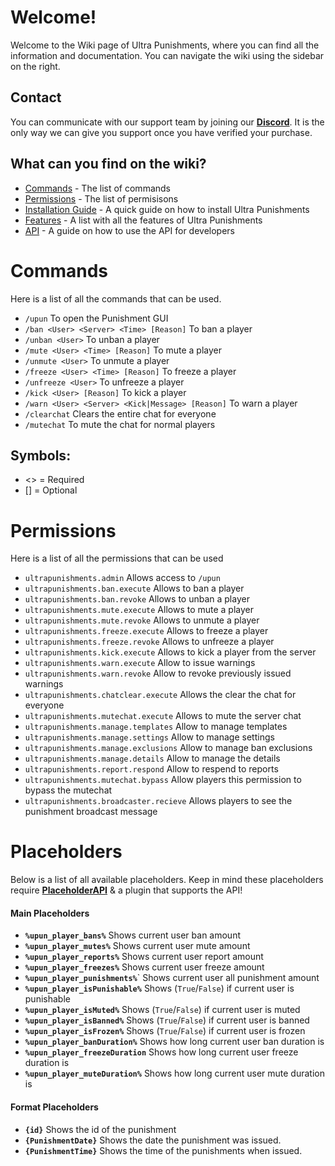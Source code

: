 # Welcome!
Welcome to the Wiki page of Ultra Punishments, where you can find all the information and documentation. You can navigate the wiki using the sidebar on the right.
<br>

## Contact
You can communicate with our support team by joining our **[Discord](https://discord.gg/3JuHDm8)**. It is the only way we can give you support once you have verified your purchase.
<br>

## What can you find on the wiki?
- [Commands](/wiki/overview) - The list of commands
- [Permissions](/wiki/overview) - The list of permisisons
- [Installation Guide](/wiki/installation) - A quick guide on how to install Ultra Punishments
- [Features](/wiki/features) - A list with all the features of Ultra Punishments
- [API](/wiki/api) - A guide on how to use the API for developers

# Commands
Here is a list of all the commands that can be used.
<br>

* `/upun`
  To open the Punishment GUI
* `/ban <User> <Server> <Time> [Reason]`
  To ban a player
* `/unban <User>`
  To unban a player
* `/mute <User> <Time> [Reason]`
  To mute a player
* `/unmute <User>`
  To unmute a player
* `/freeze <User> <Time> [Reason]`
  To freeze a player
* `/unfreeze <User>`
  To unfreeze a player
* `/kick <User> [Reason]`
  To kick a player
* `/warn <User> <Server> <Kick|Message> [Reason]`
  To warn a player
* `/clearchat`
  Clears the entire chat for everyone
* `/mutechat`
  To mute the chat for normal players
  <br>

## Symbols:
- <> = Required
- [] = Optional

# Permissions
Here is a list of all the permissions that can be used
<br>

* `ultrapunishments.admin`
  Allows access to `/upun`
* `ultrapunishments.ban.execute`
  Allows to ban a player
* `ultrapunishments.ban.revoke`
  Allows to unban a player
* `ultrapunishments.mute.execute`
  Allows to mute a player
* `ultrapunishments.mute.revoke`
  Allows to unmute a player
* `ultrapunishments.freeze.execute`
  Allows to freeze a player
* `ultrapunishments.freeze.revoke`
  Allows to unfreeze a player
* `ultrapunishments.kick.execute`
  Allows to kick a player from the server
* `ultrapunishments.warn.execute`
  Allow to issue warnings
* `ultrapunishments.warn.revoke`
  Allow to revoke previously issued warnings
* `ultrapunishments.chatclear.execute`
  Allows the clear the chat for everyone
* `ultrapunishments.mutechat.execute`
  Allows to mute the server chat
* `ultrapunishments.manage.templates`
  Allow to manage templates
* `ultrapunishments.manage.settings`
  Allow to manage settings
* `ultrapunishments.manage.exclusions`
  Allow to manage ban exclusions
* `ultrapunishments.manage.details`
  Allow to manage the details
* `ultrapunishments.report.respond`
  Allow to respend to reports
* `ultrapunishments.mutechat.bypass`
  Allow players this permission to bypass the mutechat
* `ultrapunishments.broadcaster.recieve`
  Allows players to see the punishment broadcast message
  <br>

# Placeholders
Below is a list of all available placeholders. Keep in mind these placeholders require **[PlaceholderAPI](https://www.spigotmc.org/resources/6245/)** & a plugin that supports the API!
<br>

#### Main Placeholders
* **`%upun_player_bans%`**
  Shows current user ban amount
* **`%upun_player_mutes%`**
  Shows current user mute amount
* **`%upun_player_reports%`**
  Shows current user report amount
* **`%upun_player_freezes%`**
  Shows current user freeze amount
* **`%upun_player_punishments%`**`
  Shows current user all punishment amount
* **`%upun_player_isPunishable%`**
  Shows (`True`/`False`) if current user is punishable
* **`%upun_player_isMuted%`**
  Shows (`True`/`False`) if current user is muted
* **`%upun_player_isBanned%`**
  Shows (`True`/`False`) if current user is banned
* **`%upun_player_isFrozen%`**
  Shows (`True`/`False`) if current user is frozen
* **`%upun_player_banDuration%`**
  Shows how long current user ban duration is
* **`%upun_player_freezeDuration`**
  Shows how long current user freeze duration is
* **`%upun_player_muteDuration%`**
  Shows how long current user mute duration is

#### Format Placeholders
* **`{id}`**
  Shows the id of the punishment
* **`{PunishmentDate}`**
  Shows the date the punishment was issued.
* **`{PunishmentTime}`**
  Shows the time of the punishments when issued.
